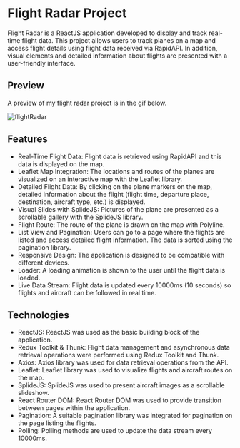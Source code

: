 # Flight Radar Project
Flight Radar is a ReactJS application developed to display and track real-time flight data. This project allows users to track planes on a map and access flight details using flight data received via RapidAPI. In addition, visual elements and detailed information about flights are presented with a user-friendly interface.

## Preview
A preview of my flight radar project is in the gif below.

![flightRadar](https://github.com/user-attachments/assets/212c6349-22e9-4df0-8623-d8957e879463)


## Features
* Real-Time Flight Data: Flight data is retrieved using RapidAPI and this data is displayed on the map.
* Leaflet Map Integration: The locations and routes of the planes are visualized on an interactive map with the Leaflet library.
* Detailed Flight Data: By clicking on the plane markers on the map, detailed information about the flight (flight time, departure place, destination, aircraft type, etc.) is displayed.
* Visual Slides with SplideJS: Pictures of the plane are presented as a scrollable gallery with the SplideJS library.
* Flight Route: The route of the plane is drawn on the map with Polyline.
* List View and Pagination: Users can go to a page where the flights are listed and access detailed flight information. The data is sorted using the pagination library.
* Responsive Design: The application is designed to be compatible with different devices.
* Loader: A loading animation is shown to the user until the flight data is loaded.
* Live Data Stream: Flight data is updated every 10000ms (10 seconds) so flights and aircraft can be followed in real time.

## Technologies

* ReactJS: ReactJS was used as the basic building block of the application.
* Redux Toolkit & Thunk: Flight data management and asynchronous data retrieval operations were performed using Redux Toolkit and Thunk.
* Axios: Axios library was used for data retrieval operations from the API.
* Leaflet: Leaflet library was used to visualize flights and aircraft routes on the map.
* SplideJS: SplideJS was used to present aircraft images as a scrollable slideshow.
* React Router DOM: React Router DOM was used to provide transition between pages within the application.
* Pagination: A suitable pagination library was integrated for pagination on the page listing the flights.
* Polling: Polling methods are used to update the data stream every 10000ms.
